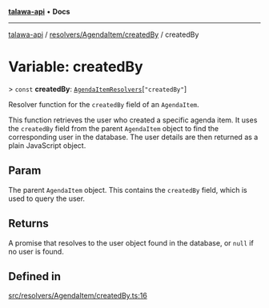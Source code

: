 [**talawa-api**](../../../../README.md) • **Docs**

***

[talawa-api](../../../../modules.md) / [resolvers/AgendaItem/createdBy](../README.md) / createdBy

# Variable: createdBy

\> `const` **createdBy**: [`AgendaItemResolvers`](../../../../types/generatedGraphQLTypes/type-aliases/AgendaItemResolvers.md)\[`"createdBy"`\]

Resolver function for the `createdBy` field of an `AgendaItem`.

This function retrieves the user who created a specific agenda item.
It uses the `createdBy` field from the parent `AgendaItem` object to find the corresponding user in the database.
The user details are then returned as a plain JavaScript object.

## Param

The parent `AgendaItem` object. This contains the `createdBy` field, which is used to query the user.

## Returns

A promise that resolves to the user object found in the database, or `null` if no user is found.

## Defined in

[src/resolvers/AgendaItem/createdBy.ts:16](https://github.com/PalisadoesFoundation/talawa-api/blob/f9e8275b1ddff2d3edcec79ee3b37c07998f6cc3/src/resolvers/AgendaItem/createdBy.ts#L16)
